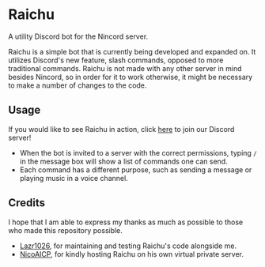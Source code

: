 # Raichu
A utility Discord bot for the Nincord server.

Raichu is a simple bot that is currently being developed and expanded on. It utilizes Discord's new feature, slash commands, opposed to more traditional commands. Raichu is not made with any other server in mind besides Nincord, so in order for it to work otherwise, it might be necessary to make a number of changes to the code.

## Usage
If you would like to see Raichu in action, click [here](https://discord.gg/mYjeaZQ) to join our Discord server!
* When the bot is invited to a server with the correct permissions, typing `/` in the message box will show a list of commands one can send.
* Each command has a different purpose, such as sending a message or playing music in a voice channel.

## Credits
I hope that I am able to express my thanks as much as possible to those who made this repository possible.
* [Lazr1026](https://github.com/Lazr1026), for maintaining and testing Raichu's code alongside me.
* [NicoAICP](https://github.com/NicoAICP), for kindly hosting Raichu on his own virtual private server.
